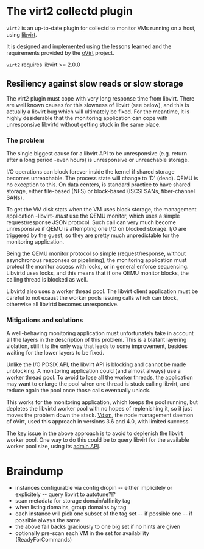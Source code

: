 # The virt2 collectd plugin

`virt2` is an up-to-date plugin for collectd to monitor
VMs running on a host, using [libvirt](http://libvirt.org).

It is designed and implemented using the lessons learned and
the requirements provided by the [oVirt](http://www.ovirt.org)
project.

`virt2` requires libvirt >= 2.0.0

## Resiliency against slow reads or slow storage

The virt2 plugin must cope with very long response time from libvirt.
There are well known causes for this slowness of libvirt (see below),
and this is actually a libvirt bug which will ultimately be fixed.
For the meantime, it is highly desiderable that the monitoring
application can cope with unresponsive libvirtd without getting stuck
in the same place.

### The problem

The single biggest cause for a libvirt API to be unresponsive (e.g.
return after a long period -even hours) is unresponsive or unreachable
storage.

I/O operations can block forever inside the kernel if shared storage
becomes unreachable. The process state will change to 'D' (dead).
QEMU is no exception to this. On data centers, is standard practice
to have shared storage, either file-based (NFS) or block-based
(ISCSI SANs, fiber-channel SANs).

To get the VM disk stats when the VM uses block storage, the management
application -libvirt- *must* use the QEMU monitor, which uses a simple
request/response JSON protocol.
Such call can very much become unresponsive if QEMU is attempting one
I/O on blocked storage. I/O are triggered by the guest, so they
are pretty much unpredictable for the monitoring application.

Being the QEMU monitor protocol so simple (request/response, without
asynchronous responses or pipelining), the monitoring application
must protect the monitor access with locks, or in general enforce
sequencing. Libvirtd uses locks, and this means that if one QEMU
monitor blocks, the calling thread is blocked as well.

Libvirtd also uses a worker thread pool. The libvirt client application
must be careful to not exaust the worker pools issuing calls which
can block, otherwise all libvirtd becomes unresponsive.

### Mitigations and solutions

A well-behaving monitoring application must unfortunately take in
account all the layers in the description of this problem. This
is a blatant layering violation, still it is the only way that leads
to some improvement, besides waiting for the lower layers to be fixed.

Unlike the I/O POSIX API, the libvirt API is blocking and cannot be made
unblocking. A monitoring application could (and almost always) use a worker
thread pool. To avoid to lose all the worker threads, the application may
want to enlarge the pool when one thread is stuck calling libvirt, and
reduce again the pool once those calls eventually unlock.

This works for the monitoring application, which keeps the pool running,
but depletes the libvirtd worker pool with no hopes of replenishing it,
so it just moves the problem down the stack.
[Vdsm](https://gerrit.ovirt.org/#/q/status%3Aopen+project%3Avdsm),
the node management daemon of oVirt, used this approach in versions 3.6
and 4.0, with limited success.

The key issue in the above approach is to avoid to deplenish the libvirt
worker pool. One way to do this could be to query libvirt for the available
worker pool size, using its
[admin API](http://events.linuxfoundation.org/sites/events/files/slides/libvirt-admin-api-kvm-forum_0.pdf).



Braindump
=========

- instances configurable via config dropin
  -- either implicitely or explicitely
  -- query libvirt to autotune?!?
- scan metadata for storage domain/affinity tag
- when listing domains, group domains by tag
- each instance will pick one subset of the tag set
  -- if possible one
  -- if possible always the same
- the above fall backs graciously to one big set if
  no hints are given
- optionally pre-scan each VM in the set for availability (ReadyForCommands)
